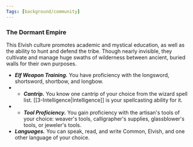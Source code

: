 ```yaml
---
Tags: [background/community]
---
```

### The Dormant Empire
This Elvish culture promotes academic and mystical education, as well as the ability to hunt and defend the tribe. Though nearly invisible, they cultivate and manage huge swaths of wilderness between ancient, buried walls for their own purposes.
- ***Elf Weapon Training.*** You have proficiency with the longsword, shortsword, shortbow, and longbow.
- - ***Cantrip.*** You know one cantrip of your choice from the wizard spell list. [[3-Intelligence|Intelligence]] is your spellcasting ability for it.
- - ***Tool Proficiency.*** You gain proficiency with the artisan's tools of your choice: weaver's tools, calligrapher's supplies, glassblower's tools, or jeweler's tools.
- ***Languages.*** You can speak, read, and write Common, Elvish, and one other language of your choice. 